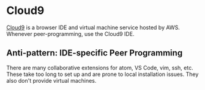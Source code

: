 # Cloud9

[Cloud9](https://aws.amazon.com/cloud9/) is a browser IDE and virtual machine service hosted by AWS. Whenever peer-programming,
use the Cloud9 IDE.

## Anti-pattern: IDE-specific Peer Programming

There are many collaborative extensions for atom, VS Code, vim, ssh, etc. These take too long to set up and are prone to
local installation issues. They also don't provide virtual machines.
